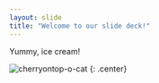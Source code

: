 ```yaml
---
layout: slide
title: "Welcome to our slide deck!"
---
```


Yummy, ice cream!

![cherryontop-o-cat](https://octodex.github.com/images/cherryontop-o-cat.png)
{: .center}

